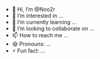 - 👋 Hi, I’m @Noo2r
- 👀 I’m interested in ...
- 🌱 I’m currently learning ...
- 💞️ I’m looking to collaborate on ...
- 📫 How to reach me ...
- 😄 Pronouns: ...
- ⚡ Fun fact: ...

<!---
Noo2r/Noo2r is a ✨ special ✨ repository because its `README.md` (this file) appears on your GitHub profile.
You can click the Preview link to take a look at your changes.
--->
